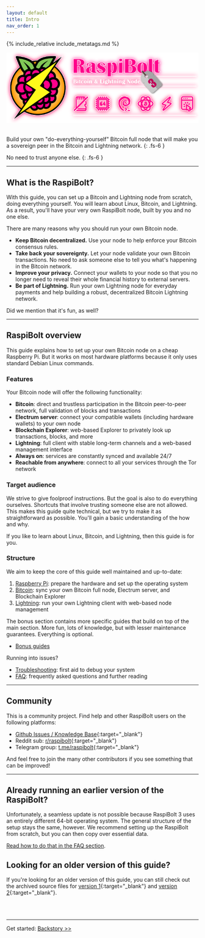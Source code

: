 ```yaml
---
layout: default
title: Intro
nav_order: 1
---
```

<!-- markdownlint-disable MD014 MD022 MD025 MD033 MD040 -->
{% include_relative include_metatags.md %}

![RaspiBolt Logo](images/raspibolt3-logo.png)

<br />
Build your own "do-everything-yourself" Bitcoin full node that will make you a sovereign peer in the Bitcoin and Lightning network.
{: .fs-6 }

No need to trust anyone else.
{: .fs-6 }

---

## What is the RaspiBolt?

With this guide, you can set up a Bitcoin and Lightning node from scratch, doing everything yourself.
You will learn about Linux, Bitcoin, and Lightning.
As a result, you'll have your very own RaspiBolt node, built by you and no one else.

There are many reasons why you should run your own Bitcoin node.

* **Keep Bitcoin decentralized.** Use your node to help enforce your Bitcoin consensus rules.
* **Take back your sovereignty.** Let your node validate your own Bitcoin transactions. No need to ask someone else to tell you what's happening in the Bitcoin network.
* **Improve your privacy.** Connect your wallets to your node so that you no longer need to reveal their whole financial history to external servers.
* **Be part of Lightning.** Run your own Lightning node for everyday payments and help building a robust, decentralized Bitcoin Lightning network.

Did we mention that it's fun, as well?

---

## RaspiBolt overview

This guide explains how to set up your own Bitcoin node on a cheap Raspberry Pi.
But it works on most hardware platforms because it only uses standard Debian Linux commands.

### Features

Your Bitcoin node will offer the following functionality:

* **Bitcoin**: direct and trustless participation in the Bitcoin peer-to-peer network, full validation of blocks and transactions
* **Electrum server**: connect your compatible wallets (including hardware wallets) to your own node
* **Blockchain Explorer**: web-based Explorer to privately look up transactions, blocks, and more
* **Lightning**: full client with stable long-term channels and a web-based management interface
* **Always on**: services are constantly synced and available 24/7
* **Reachable from anywhere**: connect to all your services through the Tor network

### Target audience

We strive to give foolproof instructions.
But the goal is also to do everything ourselves.
Shortcuts that involve trusting someone else are not allowed.
This makes this guide quite technical, but we try to make it as straightforward as possible.
You'll gain a basic understanding of the how and why.

If you like to learn about Linux, Bitcoin, and Lightning, then this guide is for you.

### Structure

We aim to keep the core of this guide well maintained and up-to-date:

1. [Raspberry Pi](raspberry-pi.md): prepare the hardware and set up the operating system
1. [Bitcoin](bitcoin.md): sync your own Bitcoin full node, Electrum server, and Blockchain Explorer
1. [Lightning](lightning.md): run your own Lightning client with web-based node management

The bonus section contains more specific guides that build on top of the main section.
More fun, lots of knowledge, but with lesser maintenance guarantees.
Everything is optional.

* [Bonus guides](bonus-section.md)

Running into issues?

* [Troubleshooting](troubleshooting.md): first aid to debug your system
* [FAQ](faq.md): frequently asked questions and further reading

---

## Community

This is a community project.
Find help and other RaspiBolt users on the following platforms:

* [Github Issues / Knowledge Base](https://github.com/raspibolt/raspibolt/issues){:target="_blank"}
* Reddit sub: [r/raspibolt](https://www.reddit.com/r/raspibolt/){:target="_blank"}
* Telegram group: [t.me/raspibolt](https://t.me/raspibolt){:target="_blank"}

And feel free to join the many other contributors if you see something that can be improved!

---

## Already running an earlier version of the RaspiBolt?

Unfortunately, a seamless update is not possible because RaspiBolt 3 uses an entirely different 64-bit operating system.
The general structure of the setup stays the same, however.
We recommend setting up the RaspiBolt from scratch, but you can then copy over essential data.

[Read how to do that in the FAQ section](faq.md#can-i-update-my-raspibolt-2-to-the-new-version).

## Looking for an older version of this guide?

If you're looking for an older version of this guide, you can still check out the archived source files for [version 1](https://github.com/raspibolt/raspibolt/blob/raspibolt-v1-deprecated/index.md){:target="_blank"} and [version 2](https://github.com/raspibolt/raspibolt/blob/raspibolt-v2-deprecated/index.md){:target="_blank"}.

<br /><br />

---

Get started: [Backstory >>](backstory.md)
